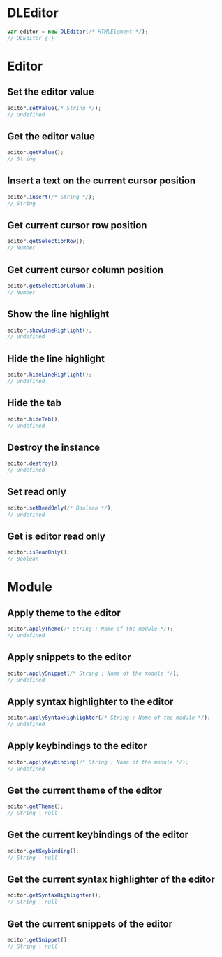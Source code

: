 # DLEditor
```js
var editor = new DLEditor(/* HTMLElement */);
// DLEditor { }
```

# Editor

## Set the editor value
```js
editor.setValue(/* String */);
// undefined 
```

## Get the editor value
```js
editor.getValue();
// String
```

## Insert a text on the current cursor position
```js
editor.insert(/* String */);
// String
```

## Get current cursor row position
```js
editor.getSelectionRow();
// Number
```

## Get current cursor column position
```js
editor.getSelectionColumn();
// Number
```

## Show the line highlight
```js
editor.showLineHighlight();
// undefined
```

## Hide the line highlight
```js
editor.hideLineHighlight();
// undefined
```

## Hide the tab
```js
editor.hideTab();
// undefined
```

## Destroy the instance
```js
editor.destroy();
// undefined
```

## Set read only
```js
editor.setReadOnly(/* Boolean */);
// undefined
```

## Get is editor read only
```js
editor.isReadOnly();
// Boolean
```

# Module
## Apply theme to the editor
```js
editor.applyTheme(/* String : Name of the module */);
// undefined
```

## Apply snippets to the editor
```js
editor.applySnippet(/* String : Name of the module */);
// undefined
```

## Apply syntax highlighter to the editor
```js
editor.applySyntaxHighlighter(/* String : Name of the module */);
// undefined
```

## Apply keybindings to the editor
```js
editor.applyKeybinding(/* String : Name of the module */);
// undefined
```

## Get the current theme of the editor
```js
editor.getTheme();
// String | null
```

## Get the current keybindings of the editor
```js
editor.getKeybinding();
// String | null
```

## Get the current syntax highlighter of the editor
```js
editor.getSyntaxHighlighter();
// String | null
```

## Get the current snippets of the editor
```js
editor.getSnippet();
// String | null
```
